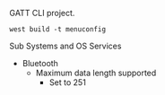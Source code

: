 GATT CLI project.

```
west build -t menuconfig
```

Sub Systems and OS Services
* Bluetooth
    * Maximum data length supported
        * Set to 251